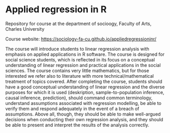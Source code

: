 # Applied regression in R

Repository for course at the department of socioogy, Faculty of Arts, Charles University

Course website: https://sociology-fa-cu.github.io/appliedregressioninr/

The course will introduce students to linear regression analysis with emphasis on applied applications in R software. The course is designed for social science students, which is reflected in its focus on a conceptual understanding of linear regression and practical applications in the social sciences. The course contains very little mathematics, but for those interested we refer also to literature with more technical/mathematical treatment of topics covered. After completing the course, students should have a good conceptual understanding of linear regression and the diverse purposes for which it is used (deskription, sample-to-population inference, causal inference, prediction), should command common terminology, understand assumptions associated with regression modelling, be able to verify them and respond adequately in the event of a breach of assumptions. Above all, though, they should be able to make well-argued decisions when conducting their own regression analysis, and they should be able to present and interpret the results of the analysis correctly.